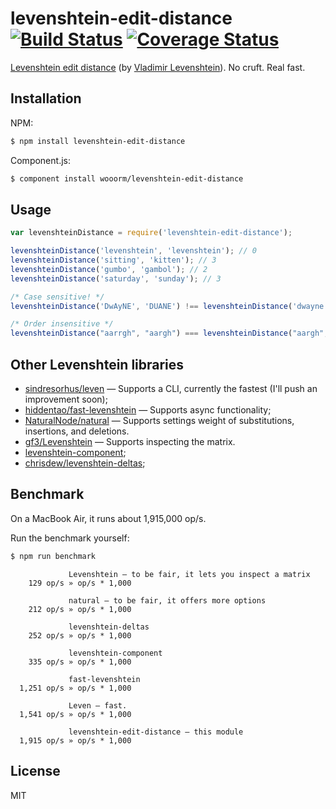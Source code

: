 # levenshtein-edit-distance [![Build Status](https://travis-ci.org/wooorm/levenshtein-edit-distance.svg?branch=master)](https://travis-ci.org/wooorm/levenshtein-edit-distance) [![Coverage Status](https://img.shields.io/coveralls/wooorm/levenshtein-edit-distance.svg)](https://coveralls.io/r/wooorm/levenshtein-edit-distance?branch=master)

[Levenshtein edit distance](http://en.wikipedia.org/wiki/Levenshtein_distance) (by [Vladimir Levenshtein](http://en.wikipedia.org/wiki/Vladimir_Levenshtein)). No cruft. Real fast.

## Installation

NPM:
```sh
$ npm install levenshtein-edit-distance
```

Component.js:
```sh
$ component install wooorm/levenshtein-edit-distance
```

## Usage

```js
var levenshteinDistance = require('levenshtein-edit-distance');

levenshteinDistance('levenshtein', 'levenshtein'); // 0
levenshteinDistance('sitting', 'kitten'); // 3
levenshteinDistance('gumbo', 'gambol'); // 2
levenshteinDistance('saturday', 'sunday'); // 3

/* Case sensitive! */
levenshteinDistance('DwAyNE', 'DUANE') !== levenshteinDistance('dwayne', 'DuAnE'); // true

/* Order insensitive */
levenshteinDistance("aarrgh", "aargh") === levenshteinDistance("aargh", "aarrgh"); // true
```

## Other Levenshtein libraries

- [sindresorhus/leven](https://github.com/sindresorhus/leven) — Supports a CLI, currently the fastest (I'll push an improvement soon);
- [hiddentao/fast-levenshtein](http://github.com/hiddentao/fast-levenshtein) — Supports async functionality;
- [NaturalNode/natural](http://github.com/NaturalNode/natural) — Supports settings weight of substitutions, insertions, and deletions.
- [gf3/Levenshtein](http://github.com/gf3/Levenshtein) — Supports inspecting the matrix.
- [levenshtein-component](https://www.npmjs.org/package/levenshtein-component);
- [chrisdew/levenshtein-deltas](https://github.com/chrisdew/levenshtein-deltas);

## Benchmark

On a MacBook Air, it runs about 1,915,000 op/s.

Run the benchmark yourself:

```sh
$ npm run benchmark
```

```
             Levenshtein — to be fair, it lets you inspect a matrix
    129 op/s » op/s * 1,000

             natural — to be fair, it offers more options
    212 op/s » op/s * 1,000

             levenshtein-deltas
    252 op/s » op/s * 1,000

             levenshtein-component
    335 op/s » op/s * 1,000

             fast-levenshtein
  1,251 op/s » op/s * 1,000

             Leven — fast.
  1,541 op/s » op/s * 1,000

             levenshtein-edit-distance — this module
  1,915 op/s » op/s * 1,000
```

## License

  MIT
